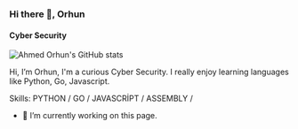 ### Hi there 👋, Orhun
#### Cyber Security

![Ahmed Orhun's GitHub stats](https://github-readme-stats.vercel.app/api?username=ahmedfakilar&show_icons=true&theme=highcontrast)


Hi, I’m Orhun, I'm a curious Cyber Security. I really enjoy learning languages like Python, Go, Javascript.

Skills: PYTHON / GO / JAVASCRİPT / ASSEMBLY / 

- 🔭 I’m currently working on this page. 
